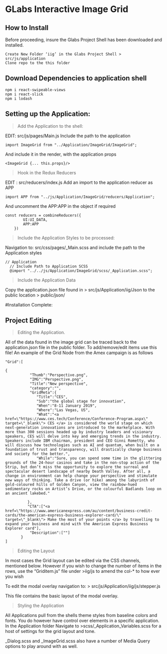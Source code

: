 # GLabs Interactive Image Grid

## How to Install

Before proceeding, insure the Glabs Project Shell has been downloaded and installed.

```
Create New Folder ‘iig’ in the Glabs Project Shell > src/js/application
Clone repo to the this folder
```

## Download Dependencies to application shell

```
npm i react-swipeable-views
npm i react-slick
npm i lodash
```

## Setting up the Application:

> Add the Application to the shell:

EDIT:   src/js/pages/Main.js
Include the path to the application
```
import ImageGrid from "../Application/ImageGrid/ImageGrid";
```
And include it in the render, with the application props

```
<ImageGrid {... this.props}/>
```

> Hook in the Redux Reducers

EDIT : src/reducers/index.js
Add an import to the application reducer as APP
```
import APP from "../js/Application/ImageGrid/reducers/Application";
```
And uncomment the APP:APP in the object if required




```
const reducers = combineReducers({
        UI:UI_DATA,
        APP:APP
    })
```

> Include the Application Styles to be processed:

Navigation to: src/css/pages/_Main.scss and include the path to the Application styles

```
// Application
  // Include Path to Application SCSS
  @import "../../js/Application/ImageGrid/scss/_Application.scss";
```


>  Include the Application Data

Copy the application.json file found in > src/js/Application/iig/Json to the public location > public/json/




#Installation Complete:

## Project Editing

> Editing the Application.

All of the data found in the image grid can be traced back to the application.json file in the public folder.
To add/remove/edit items use this file!
An example of the Grid Node from the Amex campaign is as follows

```
"Grid":[

{
           "Thumb":"Perspective.png",
           "IMG":"Perspective.png",
           "Title":"New perspective",
           "category":"",
           "GridMeta":{
              "Title":"CES",
              "Sub":"the global stage for innovation",
              "When":"8-11 January 2019",
              "Where":"Las Vegas, US",
              "What":"<a href=\"https://www.ces.tech/Conference/Conference-Program.aspx\" target=\"_blank\"> CES </a> is considered the world stage on which next-generation innovations are introduced to the marketplace. With more than 300 sessions headed up by industry leaders and visionary speakers, CES will delve into key and emerging trends in the industry. Speakers include IBM chairman, president and CEO Ginni Rometty, who will discuss how technologies such as AI and quantum, when built on a foundation of trust and transparency, will drastically change business and society for the better.",
              "While":"Sure, you can spend some time in the glittering grounds of the 24-hour casinos and take in the non-stop action of the Strip, but don’t miss the opportunity to explore the surreal and spectacular desert landscape of nearby Death Valley. After all, a change in environment can help change your perspective and stimulate new ways of thinking. Take a drive (or hike) among the labyrinth of gold-coloured hills of Golden Canyon, view the rainbow-hued sedimentary rocks on Artist’s Drive, or the colourful Badlands loop on an ancient lakebed."
             
          },
          "CTA":["<a href=\"https://www.americanexpress.com/au/content/business-credit-cards/the-american-express-business-explorer-card/\" target=\"_blank\"> Make the most of your points </a> by travelling to expand your business and mind with the American Express Business Explorer card"],
           "Description":[""]
       }
]

```

> Editing the Layout

In most cases the Grid layout can be edited via the CSS channels, mentioned below.
However if you wish to change the number of items in the rows, use the “Griditem.js” file under  >iig/js to amend the col-* to how ever you wish

To edit the modal overlay navigation to: > src/js/Application/iig/js/stepper.js

This file contains the basic layout of the modal overlay.


> Styling the Application

All Applications pull from the shells theme styles from baseline colors and fonts. You do however have control over elements in a specific application.
In the Application folder Navigate to >scss/_Application_Variables.scss for a host of settings for the grid layout and tone.

_Dialog.scss and _ImageGrid.scss also have a number of Media Query options to play around with as well.